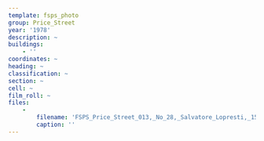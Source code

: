 ```yaml
---
template: fsps_photo
group: Price_Street
year: '1978'
description: ~
buildings:
    - ''
coordinates: ~
heading: ~
classification: ~
section: ~
cell: ~
film_roll: ~
files:
    -
        filename: 'FSPS_Price_Street_013,_No_28,_Salvatore_Lopresti,_15-3-C,_1978.png'
        caption: ''
---
```

